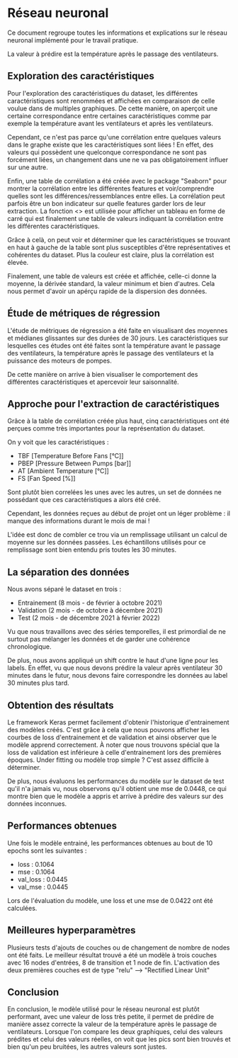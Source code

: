 # Réseau neuronal

Ce document regroupe toutes les informations et explications sur le réseau neuronal implémenté pour le travail pratique.

La valeur à prédire est la température après le passage des ventilateurs.

## Exploration des caractéristiques

Pour l'exploration des caractéristiques du dataset, les différentes caractéristiques sont renommées et affichées en comparaison de celle voulue dans de multiples graphiques.
De cette manière, on aperçoit une certaine correspondance entre certaines caractéristiques comme par exemple la température avant les ventilateurs et après les ventilateurs.

Cependant, ce n'est pas parce qu'une corrélation entre quelques valeurs dans le graphe existe que les caractéristiques sont liées ! En effet, des valeurs qui possèdent une quelconque correspondance ne sont pas forcément liées, un changement dans une ne va pas obligatoirement influer sur une autre.

Enfin, une table de corrélation a été créée avec le package "Seaborn" pour montrer la corrélation entre les différentes features et voir/comprendre quelles sont les différences/ressemblances entre elles. La corrélation peut parfois être un bon indicateur sur quelle features garder lors de leur extraction.
La fonction <<Clustermap>> est utilisée pour afficher un tableau en forme de carré qui est finalement une table de valeurs indiquant la corrélation entre les différentes caractéristiques.

Grâce à celà, on peut voir et déterminer que les caractéristiques se trouvant en haut à gauche de la table sont plus susceptibles d'être représentatives et cohérentes du dataset. Plus la couleur est claire, plus la corrélation est élevée.

Finalement, une table de valeurs est créée et affichée, celle-ci donne la moyenne, la dérivée standard, la valeur minimum et bien d'autres. Cela nous permet d'avoir un apérçu rapide de la dispersion des données.

## Étude de métriques de régression

L'étude de métriques de régression a été faite en visualisant des moyennes et médianes glissantes sur des durées de 30 jours. Les caractéristiques sur lesquelles ces études ont été faites sont la température avant le passage des ventilateurs, la température après le passage des ventilateurs et la puissance des moteurs de pompes.

De cette manière on arrive à bien visualiser le comportement des différentes caractéristiques et apercevoir leur saisonnalité.

## Approche pour l'extraction de caractéristiques

Grâce à la table de corrélation créée plus haut, cinq caractéristiques ont été perçues comme très importantes pour la représentation du dataset.

On y voit que les caractéristiques :

- TBF [Temperature Before Fans [°C]]
- PBEP [Pressure Between Pumps [bar]]
- AT [Ambient Temperature [°C]]
- FS [Fan Speed [%]]

Sont plutôt bien correlées les unes avec les autres, un set de données ne possédant que ces caractéristiques a alors été créé.

Cependant, les données reçues au début de projet ont un léger problème : il manque des informations durant le mois de mai !

L'idée est donc de combler ce trou via un remplissage utilisant un calcul de moyenne sur les données passées. Les échantillons utilisés pour ce remplissage sont bien entendu pris toutes les 30 minutes.

## La séparation des données

Nous avons séparé le dataset en trois :

- Entrainement (8 mois - de février à octobre 2021)
- Validation (2 mois - de octobre à décembre 2021)
- Test (2 mois - de décembre 2021 à février 2022)

Vu que nous travaillons avec des séries temporelles, il est primordial de ne surtout pas mélanger les données et de garder une cohérence chronologique.

De plus, nous avons appliqué un shift contre le haut d'une ligne pour les labels. En effet, vu que nous devons prédire la valeur après ventilateur 30 minutes dans le futur, nous devons faire correspondre les données au label 30 minutes plus tard.

## Obtention des résultats

Le framework Keras permet facilement d'obtenir l'historique d'entrainement des modèles créés. C'est grâce à cela que nous pouvons afficher les courbes de loss d'entrainement et de validation et ainsi observer que le modèle apprend correctement. À noter que nous trouvons spécial que la loss de validation est inférieure à celle d'entrainement lors des premières époques. Under fitting ou modèle trop simple ? C'est assez difficile à déterminer.

De plus, nous évaluons les performances du modèle sur le dataset de test qu'il n'a jamais vu, nous observons qu'il obtient une mse de 0.0448, ce qui montre bien que le modèle a appris et arrive à prédire des valeurs sur des données inconnues.

## Performances obtenues

Une fois le modèle entrainé, les performances obtenues au bout de 10 epochs sont les suivantes :

- loss : 0.1064
- mse : 0.1064
- val_loss : 0.0445
- val_mse : 0.0445

Lors de l'évaluation du modèle, une loss et une mse de 0.0422 ont été calculées.

## Meilleures hyperparamètres

Plusieurs tests d'ajouts de couches ou de changement de nombre de nodes ont été faits.
Le meilleur résultat trouvé a été un modèle à trois couches avec 16 nodes d'entrées, 8 de transition et 1 node de fin.
L'activation des deux premières couches est de type "relu" --> "Rectified Linear Unit"

## Conclusion

En conclusion, le modèle utilisé pour le réseau neuronal est plutôt performant, avec une valeur de loss très petite, il permet de prédire de manière assez correcte la valeur de la température après le passage de ventilateurs.
Lorsque l'on compare les deux graphiques, celui des valeurs prédites et celui des valeurs réelles, on voit que les pics sont bien trouvés et bien qu'un peu bruitées, les autres valeurs sont justes.
